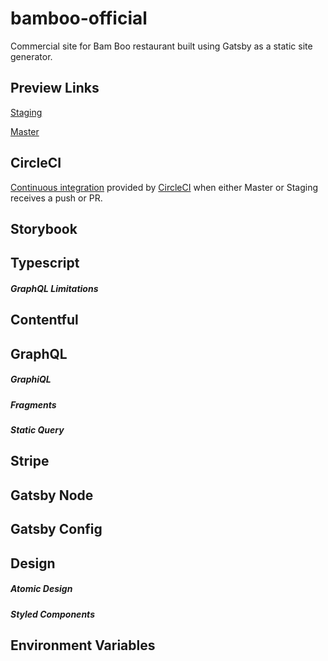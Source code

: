 # bamboo-official

Commercial site for Bam Boo restaurant built using Gatsby as a static site generator.

## Preview Links

[Staging](http://bamboo-staging.s3-website.eu-west-2.amazonaws.com/products/)

[Master](http://bamboo-master.s3-website.eu-west-2.amazonaws.com/products/)

## CircleCI

[Continuous integration](https://en.wikipedia.org/wiki/Continuous_integration) provided by [CircleCI](https://circleci.com/) when either
Master or Staging receives a push or PR.

## Storybook

## Typescript

##### GraphQL Limitations

## Contentful

## GraphQL

##### GraphiQL

##### Fragments

##### Static Query

## Stripe

## Gatsby Node

## Gatsby Config

## Design

##### Atomic Design

##### Styled Components

## Environment Variables
